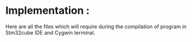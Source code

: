 # Implementation :
Here are all the files which will require during the compilation of program in Stm32cube IDE and Cygwin terminal.
